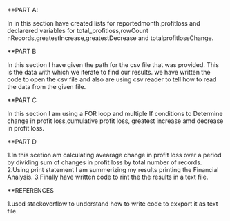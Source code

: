 **PART A:

In in this section have created lists for reportedmonth,profitloss and declarered variables for total_profitloss,rowCount 
nRecords,greatestIncrease,greatestDecrease and totalprofitlossChange.

**PART B

In this section I have given the path for the csv file that was provided. This is the data  with which we iterate to find our results.
we have written the code to open the csv file and also are using csv reader to tell how to read the data from the given file.
 
**PART C

In this section I am using a FOR loop and multiple If conditions to Determine change in profit loss,cumulative profit loss, greatest increase amd decrease in profit loss.

**PART D

1.In this scetion am calculating avearage change in profit loss over a period by dividing sum of changes in profit loss by total number of records.
2.Using print statement I am summerizing my results printing the Financial Analysis.
3.Finally have written code to rint the the results in a text file.

**REFERENCES

1.used stackoverflow to understand how to write code to exxport it as text file.